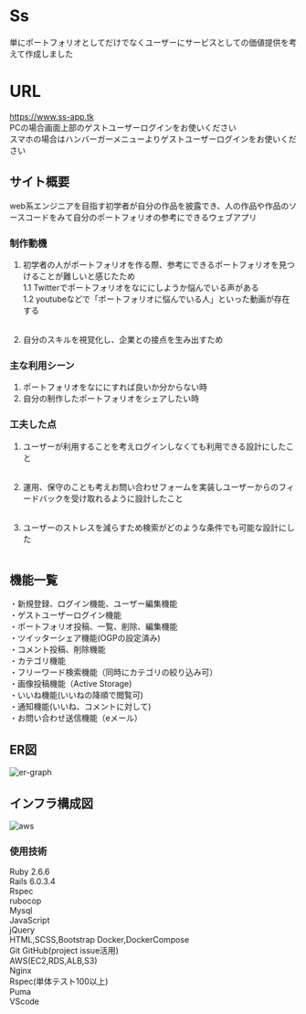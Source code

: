 # Ss
単にポートフォリオとしてだけでなくユーザーにサービスとしての価値提供を考えて作成しました<br>

# URL
https://www.ss-app.tk <br>
PCの場合画面上部のゲストユーザーログインをお使いください<br>
スマホの場合はハンバーガーメニューよりゲストユーザーログインをお使いください<br>
## サイト概要
web系エンジニアを目指す初学者が自分の作品を披露でき、人の作品や作品のソースコードをみて自分のポートフォリオの参考にできるウェブアプリ

### 制作動機
1. 初学者の人がポートフォリオを作る際、参考にできるポートフォリオを見つけることが難しいと感じたため<br>
    1.1 Twitterでポートフォリオをなににしようか悩んでいる声がある<br>
    1.2 youtubeなどで「ポートフォリオに悩んでいる人」といった動画が存在する<br><br>

2. 自分のスキルを視覚化し、企業との接点を生み出すため

### 主な利用シーン
1. ポートフォリオをなににすれば良いか分からない時<br>
2. 自分の制作したポートフォリオをシェアしたい時

### 工夫した点
1. ユーザーが利用することを考えログインしなくても利用できる設計にしたこと<br><br>

2. 運用、保守のことも考えお問い合わせフォームを実装しユーザーからのフィードバックを受け取れるように設計したこと<br><br>

3. ユーザーのストレスを減らすため検索がどのような条件でも可能な設計にした<br><br>


## 機能一覧
・新規登録、ログイン機能、ユーザー編集機能<br>
・ゲストユーザーログイン機能<br>
・ポートフォリオ投稿、一覧、削除、編集機能<br>
・ツイッターシェア機能(OGPの設定済み)<br>
・コメント投稿、削除機能<br>
・カテゴリ機能<br>
・フリーワード検索機能（同時にカテゴリの絞り込み可）<br>
・画像投稿機能（Active Storage)<br>
・いいね機能(いいねの降順で閲覧可)<br>
・通知機能(いいね、コメントに対して)<br>
・お問い合わせ送信機能（eメール）<br>

## ER図

![er-graph](https://user-images.githubusercontent.com/74046229/107149368-92486f00-699b-11eb-83e0-22916640a311.png)

## インフラ構成図
![aws](https://user-images.githubusercontent.com/74046229/107149915-9f1a9200-699e-11eb-9c29-86c8ad03e31d.png)



### 使用技術
 Ruby 2.6.6<br>
 Rails 6.0.3.4<br>
 Rspec<br>
 rubocop<br>
 Mysql<br>
 JavaScript<br>
 jQuery<br>
 HTML,SCSS,Bootstrap
 Docker,DockerCompose<br>
 Git GitHub(project issue活用) <br>
 AWS(EC2,RDS,ALB,S3)<br>
 Nginx<br>
 Rspec(単体テスト100以上)<br>
 Puma<br>
 VScode<br>

